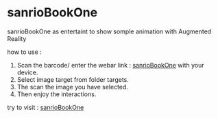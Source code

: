 # sanrioBookOne

sanrioBookOne as entertaint to show somple animation with Augmented Reality

how to use :

1.  Scan the barcode/ enter the webar link : [sanrioBookOne](https://dramdani.github.io/sanrioBookOne/) with your device.
2.  Select image target from folder targets.
3.  The scan the image you have selected.
4.  Then enjoy the interactions.

try to visit : [sanrioBookOne](https://dramdani.github.io/sanrioBookOne/)
